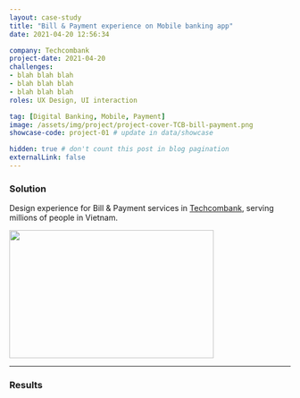 ```yaml
---
layout: case-study
title: "Bill & Payment experience on Mobile banking app"
date: 2021-04-20 12:56:34

company: Techcombank
project-date: 2021-04-20
challenges:
- blah blah blah
- blah blah blah
- blah blah blah
roles: UX Design, UI interaction

tag: [Digital Banking, Mobile, Payment]
image: /assets/img/project/project-cover-TCB-bill-payment.png
showcase-code: project-01 # update in data/showcase

hidden: true # don't count this post in blog pagination
externalLink: false
---
```


### Solution
Design experience for Bill & Payment services in [Techcombank](https://techcombank.com/khach-hang-ca-nhan/ngan-hang-truc-tuyen/ngan-hang-so/techcombank-mobile), serving millions of people in Vietnam.

<img width="3001" height="1876" width_o="3001" height_o="1876" data-src="https://freight.cargo.site/t/original/i/34d7c497b3e6c8d458c9c49b883408f4c71c5186fc19613c3a26ff72951c23a4/horizontal.svg" data-mid="120675092" border="0" class="image-zoom" src="//freight.cargo.site/w/1000/i/34d7c497b3e6c8d458c9c49b883408f4c71c5186fc19613c3a26ff72951c23a4/horizontal.svg" style="width: 365.84px; height: 228.696px;">

---
### Results



